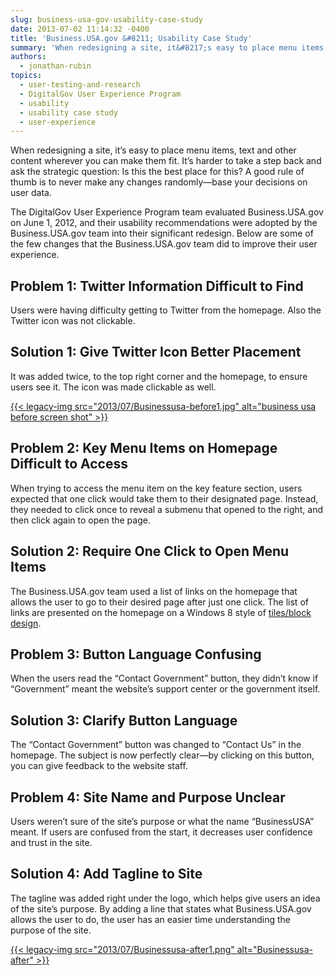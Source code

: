 ```yaml
---
slug: business-usa-gov-usability-case-study
date: 2013-07-02 11:14:32 -0400
title: 'Business.USA.gov &#8211; Usability Case Study'
summary: 'When redesigning a site, it&#8217;s easy to place menu items, text and other content wherever you can make them fit. It&#8217;s harder to take a step back and ask the strategic question: Is this the best place for this? A good rule of thumb is to never make any changes randomly&mdash;base your decisions on user'
authors:
  - jonathan-rubin
topics:
  - user-testing-and-research
  - DigitalGov User Experience Program
  - usability
  - usability case study
  - user-experience
---
```


When redesigning a site, it&#8217;s easy to place menu items, text and other content wherever you can make them fit. It&#8217;s harder to take a step back and ask the strategic question: Is this the best place for this? A good rule of thumb is to never make any changes randomly—base your decisions on user data.

The DigitalGov User Experience Program team evaluated Business.USA.gov on June 1, 2012, and their usability recommendations were adopted by the Business.USA.gov team into their significant redesign. Below are some of the few changes that the Business.USA.gov team did to improve their user experience.

## Problem 1: Twitter Information Difficult to Find

Users were having difficulty getting to Twitter from the homepage. Also the Twitter icon was not clickable.

## Solution 1: Give Twitter Icon Better Placement

It was added twice, to the top right corner and the homepage, to ensure users see it. The icon was made clickable as well.

[{{< legacy-img src="2013/07/Businessusa-before1.jpg" alt="business usa before screen shot" >}}](https://s3.amazonaws.com/digitalgov/_legacy-img/2013/07/Businessusa-before1.jpg)

## Problem 2: Key Menu Items on Homepage Difficult to Access

When trying to access the menu item on the key feature section, users expected that one click would take them to their designated page. Instead, they needed to click once to reveal a submenu that opened to the right, and then click again to open the page.

## Solution 2: Require One Click to Open Menu Items

The Business.USA.gov team used a list of links on the homepage that allows the user to go to their desired page after just one click. The list of links are presented on the homepage on a Windows 8 style of [tiles/block design](http://blogs.msdn.com/b/windowsappdev/archive/2012/04/16/creating-a-great-tile-experience-part-1.aspx).

## Problem 3: Button Language Confusing

When the users read the &#8220;Contact Government&#8221; button, they didn&#8217;t know if &#8220;Government&#8221; meant the website&#8217;s support center or the government itself.

## Solution 3: Clarify Button Language

The &#8220;Contact Government&#8221; button was changed to &#8220;Contact Us&#8221; in the homepage. The subject is now perfectly clear—by clicking on this button, you can give feedback to the website staff.

## Problem 4: Site Name and Purpose Unclear

Users weren&#8217;t sure of the site&#8217;s purpose or what the name &#8220;BusinessUSA&#8221; meant. If users are confused from the start, it decreases user confidence and trust in the site.

## Solution 4: Add Tagline to Site

The tagline was added right under the logo, which helps give users an idea of the site&#8217;s purpose. By adding a line that states what Business.USA.gov allows the user to do, the user has an easier time understanding the purpose of the site.

[{{< legacy-img src="2013/07/Businessusa-after1.png" alt="Businessusa-after" >}}](https://s3.amazonaws.com/digitalgov/_legacy-img/2013/07/Businessusa-after1.png)